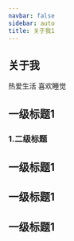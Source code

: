 ```yaml
---
navbar: false
sidebar: auto
title: 关于我1
---
```

## 关于我
热爱生活 喜欢睡觉

## 一级标题1

### 1.二级标题
## 一级标题1
## 一级标题1
## 一级标题1